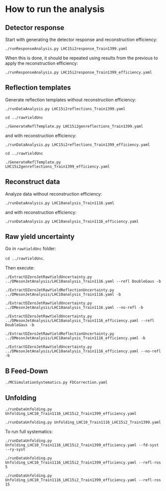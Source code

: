 # How to run the analysis

## Detector response

Start with generating the detector response and reconstruction efficiency:

`./runResponseAnalysis.py LHC15i2response_Train1399.yaml `

When this is done, it should be repeated using results from the previous to apply the reconstruction efficiency:

`./runResponseAnalysis.py LHC15i2response_Train1399_efficiency.yaml`

## Reflection templates

Generate reflection templates without reconstruction efficiency:

`./runDataAnalysis.py LHC15i2reflections_Train1399.yaml`

`cd ../rawYieldUnc`

`./GenerateReflTemplate.py LHC15i2genreflections_Train1399.yaml`

and with reconstruction efficiency:

`./runDataAnalysis.py LHC15i2reflections_Train1399_efficiency.yaml`

`cd ../rawYieldUnc`

`./GenerateReflTemplate.py LHC15i2genreflections_Train1399_efficiency.yaml`

## Reconstruct data

Analyze data without reconstruction efficiency:

`./runDataAnalysis.py LHC10analysis_Train1116.yaml`

and with reconstruction efficiency:

`./runDataAnalysis.py LHC10analysis_Train1116_efficiency.yaml`

## Raw yield uncertainty

Go in `rawYieldUnc` folder:

`cd ../rawYieldUnc`.

Then execute:

`./ExtractDZeroJetRawYieldUncertainty.py ../DMesonJetAnalysis/LHC10analysis_Train1116.yaml --refl DoubleGaus -b`

`./ExtractDZeroJetRawYieldReflectionUncertainty.py ../DMesonJetAnalysis/LHC10analysis_Train1116.yaml -b` 

`./ExtractDZeroJetRawYieldUncertainty.py ../DMesonJetAnalysis/LHC10analysis_Train1116.yaml --no-refl -b`

`./ExtractDZeroJetRawYieldUncertainty.py ../DMesonJetAnalysis/LHC10analysis_Train1116_efficiency.yaml --refl DoubleGaus -b`

`./ExtractDZeroJetRawYieldReflectionUncertainty.py ../DMesonJetAnalysis/LHC10analysis_Train1116_efficiency.yaml -b`

`./ExtractDZeroJetRawYieldUncertainty.py ../DMesonJetAnalysis/LHC10analysis_Train1116_efficiency.yaml --no-refl -b`

## B Feed-Down

` ./MCSimulationSystematics.py FDCorrection.yaml `

## Unfolding

`./runDataUnfolding.py Unfolding_LHC10_Train1116_LHC15i2_Train1399_efficiency.yaml`

`./runDataUnfolding.py Unfolding_LHC10_Train1116_LHC15i2_Train1399.yaml`

To run full systematics:

`./runDataUnfolding.py Unfolding_LHC10_Train1116_LHC15i2_Train1399_efficiency.yaml --fd-syst --ry-syst`

`./runDataUnfolding.py Unfolding_LHC10_Train1116_LHC15i2_Train1399_efficiency.yaml --refl-ros 5`

`./runDataUnfolding.py Unfolding_LHC10_Train1116_LHC15i2_Train1399_efficiency.yaml --refl-ros 15`